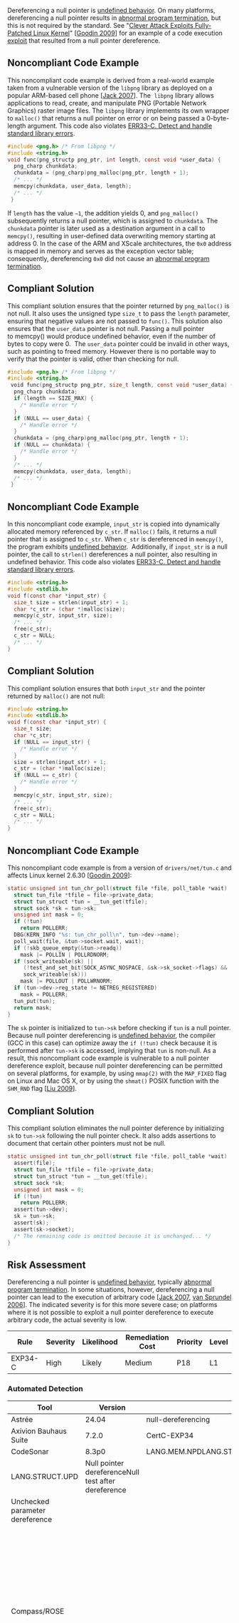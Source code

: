Dereferencing a null pointer is [undefined behavior](BB.-Definitions_87152273.html#BB.Definitions-undefinedbehavior).
On many platforms, dereferencing a null pointer results in [abnormal program termination](BB.-Definitions_87152273.html#BB.Definitions-abnormaltermination), but this is not required by the standard. See "[Clever Attack Exploits Fully-Patched Linux Kernel](http://www.theregister.co.uk/2009/07/17/linux_kernel_exploit/)" \[[Goodin 2009](AA.-Bibliography_87152170.html#AA.Bibliography-Goodin2009)\] for an example of a code execution [exploit](BB.-Definitions_87152273.html#BB.Definitions-exploit) that resulted from a null pointer dereference.
## Noncompliant Code Example
This noncompliant code example is derived from a real-world example taken from a vulnerable version of the `libpng` library as deployed on a popular ARM-based cell phone \[[Jack 2007](AA.-Bibliography_87152170.html#AA.Bibliography-Jack07)\]. The  `libpng` library allows applications to read, create, and manipulate PNG (Portable Network Graphics) raster image files. The `libpng` library implements its own wrapper to `malloc()` that returns a null pointer on error or on being passed a 0-byte-length argument.
This code also violates [ERR33-C. Detect and handle standard library errors](ERR33-C_%20Detect%20and%20handle%20standard%20library%20errors).
``` c
#include <png.h> /* From libpng */
#include <string.h>
void func(png_structp png_ptr, int length, const void *user_data) { 
  png_charp chunkdata;
  chunkdata = (png_charp)png_malloc(png_ptr, length + 1);
  /* ... */
  memcpy(chunkdata, user_data, length);
  /* ... */
 }
```
If `length` has the value `−1`, the addition yields 0, and `png_malloc()` subsequently returns a null pointer, which is assigned to `chunkdata`. The `chunkdata` pointer is later used as a destination argument in a call to `memcpy()`, resulting in user-defined data overwriting memory starting at address 0. In the case of the ARM and XScale architectures, the `0x0` address is mapped in memory and serves as the exception vector table; consequently, dereferencing `0x0` did not cause an [abnormal program termination](BB.-Definitions_87152273.html#BB.Definitions-abnormaltermination).
## Compliant Solution
This compliant solution ensures that the pointer returned by `png_malloc()` is not null. It also uses the unsigned type `size_t` to pass the `length` parameter, ensuring that negative values are not passed to `func()`.
This solution also ensures that the `user_data` pointer is not null. Passing a null pointer to memcpy() would produce undefined behavior, even if the number of bytes to copy were 0.  The `user_data` pointer could be invalid in other ways, such as pointing to freed memory. However there is no portable way to verify that the pointer is valid, other than checking for null.
``` c
#include <png.h> /* From libpng */
#include <string.h>
 void func(png_structp png_ptr, size_t length, const void *user_data) { 
  png_charp chunkdata;
  if (length == SIZE_MAX) {
    /* Handle error */
  }
  if (NULL == user_data) {
    /* Handle error */
  }
  chunkdata = (png_charp)png_malloc(png_ptr, length + 1);
  if (NULL == chunkdata) {
    /* Handle error */
  }
  /* ... */
  memcpy(chunkdata, user_data, length);
  /* ... */
 }
```
## Noncompliant Code Example
In this noncompliant code example, `input_str` is copied into dynamically allocated memory referenced by `c_str`. If `malloc()` fails, it returns a null pointer that is assigned to `c_str`. When `c_str` is dereferenced in `memcpy()`, the program exhibits [undefined behavior](BB.-Definitions_87152273.html#BB.Definitions-undefinedbehavior).  Additionally, if `input_str` is a null pointer, the call to `strlen()` dereferences a null pointer, also resulting in undefined behavior. This code also violates [ERR33-C. Detect and handle standard library errors](ERR33-C_%20Detect%20and%20handle%20standard%20library%20errors).
``` c
#include <string.h>
#include <stdlib.h>
void f(const char *input_str) {
  size_t size = strlen(input_str) + 1;
  char *c_str = (char *)malloc(size);
  memcpy(c_str, input_str, size);
  /* ... */
  free(c_str);
  c_str = NULL;
  /* ... */
}
```
## Compliant Solution
This compliant solution ensures that both `input_str` and the pointer returned by `malloc()` are not null: 
``` c
#include <string.h>
#include <stdlib.h>
void f(const char *input_str) {
  size_t size;
  char *c_str;
  if (NULL == input_str) {
    /* Handle error */
  }
  size = strlen(input_str) + 1;
  c_str = (char *)malloc(size);
  if (NULL == c_str) {
    /* Handle error */
  }
  memcpy(c_str, input_str, size);
  /* ... */
  free(c_str);
  c_str = NULL;
  /* ... */
}
```
## Noncompliant Code Example
This noncompliant code example is from a version of `drivers/net/tun.c` and affects Linux kernel 2.6.30 \[[Goodin 2009](AA.-Bibliography_87152170.html#AA.Bibliography-Goodin2009)\]:
``` c
static unsigned int tun_chr_poll(struct file *file, poll_table *wait)  {
  struct tun_file *tfile = file->private_data;
  struct tun_struct *tun = __tun_get(tfile);
  struct sock *sk = tun->sk;
  unsigned int mask = 0;
  if (!tun)
    return POLLERR;
  DBG(KERN_INFO "%s: tun_chr_poll\n", tun->dev->name);
  poll_wait(file, &tun->socket.wait, wait);
  if (!skb_queue_empty(&tun->readq))
    mask |= POLLIN | POLLRDNORM;
  if (sock_writeable(sk) ||
     (!test_and_set_bit(SOCK_ASYNC_NOSPACE, &sk->sk_socket->flags) &&
     sock_writeable(sk)))
    mask |= POLLOUT | POLLWRNORM;
  if (tun->dev->reg_state != NETREG_REGISTERED)
    mask = POLLERR;
  tun_put(tun);
  return mask;
}
```
The `sk` pointer is initialized to `tun->sk` before checking if `tun` is a null pointer. Because null pointer dereferencing is [undefined behavior](BB.-Definitions_87152273.html#BB.Definitions-undefinedbehavior), the compiler (GCC in this case) can optimize away the `if (!tun)` check because it is performed after `tun->sk` is accessed, implying that `tun` is non-null. As a result, this noncompliant code example is vulnerable to a null pointer dereference exploit, because null pointer dereferencing can be permitted on several platforms, for example, by using `mmap(2)` with the `MAP_FIXED` flag on Linux and Mac OS X, or by using the `shmat()` POSIX function with the `SHM_RND` flag \[[Liu 2009](AA.-Bibliography_87152170.html#AA.Bibliography-Liu2009)\].
## Compliant Solution
This compliant solution eliminates the null pointer deference by initializing `sk` to `tun->sk` following the null pointer check. It also adds assertions to document that certain other pointers must not be null.
``` c
static unsigned int tun_chr_poll(struct file *file, poll_table *wait)  {
  assert(file);
  struct tun_file *tfile = file->private_data;
  struct tun_struct *tun = __tun_get(tfile);
  struct sock *sk;
  unsigned int mask = 0;
  if (!tun)
    return POLLERR;
  assert(tun->dev);
  sk = tun->sk;
  assert(sk);
  assert(sk->socket);
  /* The remaining code is omitted because it is unchanged... */
}
```
## Risk Assessment
Dereferencing a null pointer is [undefined behavior](BB.-Definitions_87152273.html#BB.Definitions-undefinedbehavior), typically [abnormal program termination](BB.-Definitions_87152273.html#BB.Definitions-abnormaltermination). In some situations, however, dereferencing a null pointer can lead to the execution of arbitrary code \[[Jack 2007](AA.-Bibliography_87152170.html#AA.Bibliography-Jack07), [van Sprundel 2006](AA.-Bibliography_87152170.html#AA.Bibliography-vanSprundel06)\]. The indicated severity is for this more severe case; on platforms where it is not possible to exploit a null pointer dereference to execute arbitrary code, the actual severity is low.

| Rule | Severity | Likelihood | Remediation Cost | Priority | Level |
| ----|----|----|----|----|----|
| EXP34-C | High | Likely | Medium | P18 | L1 |

### Automated Detection

| Tool | Version | Checker | Description |
| ----|----|----|----|
| Astrée | 24.04 | null-dereferencing | Fully checked |
| Axivion Bauhaus Suite | 7.2.0 | CertC-EXP34 |  |
| CodeSonar | 8.3p0 | LANG.MEM.NPDLANG.STRUCT.NTAD
LANG.STRUCT.UPD | Null pointer dereferenceNull test after dereference
Unchecked parameter dereference |
| Compass/ROSE |  |  | Can detect violations of this rule. In particular, ROSE ensures that any pointer returned by malloc(), calloc(), or realloc() is first checked for NULL before being used (otherwise, it is free()-ed). ROSE does not handle cases where an allocation is assigned to an lvalue that is not a variable (such as a struct member or C++ function call returning a reference) |
| Coverity | 2017.07 | CHECKED_RETURNNULL_RETURNSREVERSE_INULLFORWARD_NULL | Finds instances where a pointer is checked against NULL and then later dereferencedIdentifies functions that can return a null pointer but are not checkedIdentifies code that dereferences a pointer and then checks the pointer against NULLCan find the instances where NULL is explicitly dereferenced or a pointer is checked against;NULL but then dereferenced anyway. Coverity Prevent cannot discover all violations of this rule, so further verification is necessary |
| Cppcheck | ;2.15 | nullPointer, nullPointerDefaultArg, nullPointerRedundantCheck |  |
| Cppcheck Premium | 24.11.0 | nullPointer, nullPointerDefaultArg, nullPointerRedundantCheck |  |
| Helix QAC | 2024.4 | DF2810, DF2811, DF2812, DF2813 | Fully implemented |
| Klocwork | 2024.4 | NPD.CHECK.CALL.MIGHTNPD.CHECK.CALL.MUST
NPD.CHECK.MIGHT
NPD.CHECK.MUST
NPD.CONST.CALL
NPD.CONST.DEREF
NPD.FUNC.CALL.MIGHT
NPD.FUNC.CALL.MUST
NPD.FUNC.MIGHT
NPD.FUNC.MUST
NPD.GEN.CALL.MIGHT
NPD.GEN.CALL.MUST
NPD.GEN.MIGHT
NPD.GEN.MUST
RNPD.CALL
RNPD.DEREF | Fully implemented |
| LDRA tool suite | 9.7.1 | 45 D, 123 D, 128 D, 129 D, 130 D, 131 D, 652 S | Fully implemented |
| Parasoft C/C++test | 2024.2 | CERT_C-EXP34-a | Avoid null pointer dereferencing |
| Parasoft Insure++ |  |  | Runtime analysis |
| PC-lint Plus | 1.4 | 413, 418, 444, 613, 668 | Partially supported |
| Polyspace Bug Finder | R2024a | CERT C: Rule EXP34-C | Checks for use of null pointers (rule partially covered) |
| PVS-Studio | 7.35 | V522, V595, V664, V713, V1004 |  |
| SonarQube C/C++ Plugin | 3.11 | S2259 |  |
| Splint | 3.1.1 |  |  |
| TrustInSoft Analyzer | 1.38 | mem_access | Exhaustively verified (see one compliant and one non-compliant example). |

### Related Vulnerabilities
Search for [vulnerabilities](BB.-Definitions_87152273.html#BB.Definitions-vulnerability) resulting from the violation of this rule on the [CERT website](https://www.kb.cert.org/vulnotes/bymetric?searchview&query=FIELD+KEYWORDS+contains+EXP34-C).
## Related Guidelines
[Key here](https://wiki.sei.cmu.edu/confluence/display/c/How+this+Coding+Standard+is+Organized#HowthisCodingStandardisOrganized-RelatedGuidelines) (explains table format and definitions)

| Taxonomy | Taxonomy item | Relationship |
| ----|----|----|
| CERT Oracle Secure Coding Standard for Java | EXP01-J. Do not use a null in a case where an object is required | Prior to 2018-01-12: CERT: Unspecified Relationship |
| ISO/IEC TR 24772:2013 | Pointer Casting and Pointer Type Changes [HFC] | Prior to 2018-01-12: CERT: Unspecified Relationship |
| ISO/IEC TR 24772:2013 | Null Pointer Dereference [XYH] | Prior to 2018-01-12: CERT: Unspecified Relationship |
| ISO/IEC TS 17961 | Dereferencing an out-of-domain pointer [nullref] | Prior to 2018-01-12: CERT: Unspecified Relationship |
| CWE 2.11 | CWE-476, NULL Pointer Dereference | 2017-07-06: CERT: Exact |

## CERT-CWE Mapping Notes
[Key here](https://wiki.sei.cmu.edu/confluence/pages/viewpage.action?pageId=87152408#HowthisCodingStandardisOrganized-CERT-CWEMappingNotes) for mapping notes
### CWE-690 and EXP34-C
EXP34-C = Union( CWE-690, list) where list =
-   Dereferencing null pointers that were not returned by a function
### CWE-252 and EXP34-C
Intersection( CWE-252, EXP34-C) = Ø
EXP34-C is a common consequence of ignoring function return values, but it is a distinct error, and can occur in other scenarios too.
## Bibliography 

|  |  |
| ----|----|
| [Goodin 2009] |  |
| [Jack 2007] |  |
| [Liu 2009] |  |
| [van Sprundel 2006] |  |
| [Viega 2005] | Section 5.2.18, "Null-Pointer Dereference" |

------------------------------------------------------------------------
[](https://wiki.sei.cmu.edu/confluence/pages/viewpage.action?pageId=87152129) [](../c/Rule%2003_%20Expressions%20_EXP_) [](https://wiki.sei.cmu.edu/confluence/pages/viewpage.action?pageId=87152058)
## Comments:

|  |
| ----|
| Should that be: if (size >= SIZE_MAX) {
                                        Posted by jm at Dec 25, 2006 14:36
                                     |
| I believe in this case, either expression would work. 
SIZE_MAX is the largest possible value that a size_t could take, so it is not possible to have anything larger than SIZE_MAX.
The test was added to catch the possibly theoretical situation where the length of input_str was somehow the maximum size for size_t, and adding one to this size in the malloc expression (to allocated space for the trailing null byte) results in an integer overflow.
I say "theoretical" because I have not successfully produced strings of this length in testing.
                                        Posted by rcs at Dec 26, 2006 10:21
                                     |
| I added a comment to explain that SIZE_MAX is the limit of size_t
                                        Posted by rcs at Dec 26, 2006 10:24
                                     |
| Ah, gotcha. That makes sense. Yeah, I suspect once it's possible to allocate 2+gigs contiguously in amainstream install of a modern OS, we'll see a frenzy of new vulnerabilities come out. The 4gig boundary will probably be important too with unsigned int in LP64, but since size_t will be 64-bit, there will have to be some truncation that compilers will be able to warn on. (I think you cover that in a different rule.) The above check can't hurt, as I guess you could have a system with a 32-bit size_t that had a ton of memory and had some crazy banking/selector scheme with pointers. It also reinforces the notion to the reader that any time you see arithmetic in an allocation expression, you need to think about corner-cases.
                                        Posted by jm at Dec 26, 2006 18:02
                                     |
| In my experience, there are reasons to check for a NULL pointer other than dereferencing it.
A common memory-leak idiom, is reallocating storage and assigning its address to a pointer that already points to allocated storage. The correct idiom is to only allocate storage if the pointer is currently NULL. But no where in that particular idiom would a NULL pointer necessarily be deferenced.
                                        Posted by wlf@cert.org at Mar 15, 2007 09:40
                                     |
| The article easily misleads the reader into believeing that ensuring pointer validity boils down to checking for pointer being not equal to NULL.  Unfortunately the problem is much more complex, and generally unsolvable within standard C.  Consider the following example:
void f(int *x)
{
  *x = 12;
}
void g(void)
{
  int x, *p = &x;
  f(p+1);
}

There's no way f can check whether x points into valid memory or not. Using platform-specific means (e.g. parsing /proc/self/maps under linux) one might find out whether the pointer points into mapped memory, but this is still not a guarantee of validity because it is very coarse-grained – see again the above example. IMHO, the rule title should be changed to something less general.
![](images/icons/contenttypes/comment_16.png) Posted by zvrba at Mar 30, 2008 02:02
\| \|
That's true.; I've changed it to say null pointer instead of invalid pointer.
![](images/icons/contenttypes/comment_16.png) Posted by dmk at Mar 30, 2008 10:52
\| \|
It is useful to have a function with portable interface but platform-dependent implementation:
extern bool invalid(const void \*); ...  
assert(!invalid(p)); // or whatever
Typical implementation:
bool invalid(const void \*p) {  
extern char \_etext;  
return p == NULL \|\| (char \*)p \< &\_etext;  
}
Note that it doesn't know how to check for non-heap, non-stack.  Many platforms can support testing for those also.
The idea is not to guarantee validity, but to catch a substantial number of problems that could occur.
![](images/icons/contenttypes/comment_16.png) Posted by dagwyn at Apr 15, 2008 15:13
\| \|
Made code more compliant with other rules.
At this point we define size as strlen(input_str) + 1. Since SIZE_MAX represents the largest possible object, the largest possible string would then be SIZE_MAX-1 characters long (excluding '\0'). So the SIZE_MAX check was unnecessary.
![](images/icons/contenttypes/comment_16.png) Posted by svoboda at Apr 16, 2008 13:10
\| \|
This is a matter of style, and also following code walkthrough.; In the complaint version
We have mask = 0;
Then below, first change to mask  is
mask \|= `POLLIN | POLLRDNORM;`
 I like to make source code checking a little quicker by putting parenthesizes around  arguments to \|=  or &=  as
`mask |= (POLLOUT | POLLWRNORM);`
![](images/icons/contenttypes/comment_16.png) Posted by lsatenstein at Nov 08, 2012 10:05
\| \|
The final NCCE is actually more insidious than it seems at first.; Because null pointer dereferencing is UB, the if (!tun) check can be elided entirely by the optimizer (since the tun-\>sk implies that tun **must** be non-null).
<http://blog.llvm.org/2011/05/what-every-c-programmer-should-know_14.html>
![](images/icons/contenttypes/comment_16.png) Posted by aballman at Sep 11, 2013 10:32
\| \|
The 2nd NCCE/CS pair seems redundant with the first NCCE/CS pair.
![](images/icons/contenttypes/comment_16.png) Posted by svoboda at Nov 04, 2013 16:47
\| \|
One could argue that all code examples would be redundant with the first pair.; ![](images/icons/emoticons/smile.svg)  In this case, the difference is the assumption that `malloc()` always returns non-null for the second NCCE, whereas the first NCCE has the `malloc()` abstracted away.
![](images/icons/contenttypes/comment_16.png) Posted by aballman at Nov 11, 2013 09:08
\| \|
I suggest that this topic needs to include calloc() and realloc();  Refer to [Linux man pages online](index)  for more enlightenment about malloc(), and friends.  
I believe that dereferencing NULL should not crash the system, should not allow a write to a NULL pointer area, but should always set errno,  If I am a hacker, could I trap a null failure that would force a memory dump. Could I capture, and I would be able to glean much security information from the dump?   The null pointer check for writing or dereferencing should be a compiler flag or library setting.
![](images/icons/contenttypes/comment_16.png) Posted by lsatenstein at Aug 02, 2014 11:49
\| \|
This rule applies to all null pointers, regardless of which function returned them.;
Believing that dereferencing NULL shouldn't crash the system doesn't make it true.  I guess you could write a proposal to modify the C Standard, but our coding standard is meant to provide guidance for the existing language.
![](images/icons/contenttypes/comment_16.png) Posted by rcs_mgr at Aug 15, 2014 10:12
\| \|
Solution 1, it looks like, today's solution tomorrow's problem. int changed to size_t and if size_t parameter's is zero, allocate one word. Then we hit memcpy with length 0. When length is zero, it is probably unusable condition for this function.;  
![](images/icons/contenttypes/comment_16.png) Posted by vlad at Apr 12, 2018 14:13
\| \|
There are other problems with this code, as is noted in the rule. But passing 0 to memcpy() is not one of them. The standard will simply copy 0 bytes...which is essentially a no-op. (C11, S7.24.2.1)
![](images/icons/contenttypes/comment_16.png) Posted by svoboda at Apr 16, 2018 10:40
\| \|
That interpretation of the standard is not supported universally. See C17 7.1.4p1, which says, in part:
> Each of the following statements applies unless explicitly stated otherwise in the detailed descriptions that follow:
>
> If an argument to a function has an invalid value (such as a value outside the domain of the function, or a pointer outside the address space of the program, or a null pointer, or a pointer;to non-modifiable storage when the corresponding parameter is not const-qualified) or a type (after default argument promotion) not expected by a function with a variable number of arguments, the behavior is undefined.

The issue is: memcpy() and friends do not explicitly state that a null pointer is a valid pointer value, even if the number of bytes to copy is 0.
![](images/icons/contenttypes/comment_16.png) Posted by aballman at Apr 16, 2018 11:32
\| \|
Isn't easier just to check valid range of length? I doubt that "length" of zero is a valid parameter, and although there no copy, but we see memory allocation. It looks like a logic bug, which can cause a memory leaking.;   
![](images/icons/contenttypes/comment_16.png) Posted by vlad at Apr 16, 2018 13:23
\| \|
Aaron, don't confuse Vladimir :)
A non-null but invalid pointer passed to memcpy() can indeed cause undefined behavior, but that is not the issue in the noncompliant code...the pointer will either be valid or null. And the compliant solution guarantees that the pointer will be valid if the code calls memcpy().
The issue of passing n=0 to memcpy() is distinct from null or invalid pointers. Best to cite C11 s7.24.2.1 here:
> The memcpy function copies n characters from the object pointed to by s2 into the object pointed to by s1. If copying takes place between objects that overlap, the behavior is undefined.

Clearly the standard enumerates 1 case of undefined behavior, but makes no special mention of n=0. (In contrast, the case of passing 0 bytes to malloc is addressed in C11.) 0 is certainly within the 'domain of the function' (a phrase defined by mathematics but not by C11), as copying 0 bytes is well-understood (although silly).
I would therefore assert that a platform whose memcpy() did anything besides a no-op when given n=0 and valid source/destination pointers was not C-standards-compliant.
![](images/icons/contenttypes/comment_16.png) Posted by svoboda at Apr 16, 2018 14:16
\| \|
> I would therefore assert that a platform whose memcpy() did anything besides a no-op when given n=0 and valid source/destination pointers was not C-standards-compliant.

Your assertion is not backed by the wording in the standard, nor by common implementer understanding. It's even called out explicitly in C17 7.24.1p2:
> Where an argument declared as size_t n specifies the length of the array for a function, n can have the value zero on a call to that function. Unless explicitly stated otherwise in the description of a particular function in this subclause, pointer arguments on such a call shall still have valid values, as described in 7.1.4. On such a call, a function that locates a character finds no occurrence, a function that compares two character sequences returns zero, and a function that copies characters copies zero characters.

Note that 7.1.4 explicitly states that a null pointer is not a valid pointer argument. The value 0 for the number of bytes to copy is not what causes the UB, it's the null pointer value which triggers it.
Optimizers are optimizing based on this latitude and have been for years. See the "Null pointer checks may be optimized away more aggressively" section in;<https://gcc.gnu.org/gcc-4.9/porting_to.html> as an example with one common implementation.
![](images/icons/contenttypes/comment_16.png) Posted by aballman at Apr 16, 2018 14:41
\| \|
Aaron:I suspect we are talking past each other. So let me be more precise in my wording:
I assert that a platform whose memcpy() did anything besides copy zero bytes when given n=0 and valid src and dest pointers was not C-standards-compliant. By 'valid pointers' I mean that both src and dest pointers are not null and they both point to non-overlapping arrays containing at least n bytes each.
The n=0 is a mildly interesting edge case: Clearly a pointer that points to at least one valid byte could be used as the src or dest pointer to a call to memcpy(..., 0). I suppose there is a question of "Is a pointer that points to 0 bytes valid?" that we haven't considered here: I'd guess null pointers are not valid, even though they point to 0 bytes. Likewise, pointers to freed memory are not valid. I would also guess that pointers that point to the one-past-the-end of an array are also invalid. I'd guess WG14 has considered these questions, but I haven't until now :)
Finally, there is the matter of the compliant solution. Which ensures that the chunkdata pointer is valid, but makes no such check to the user_data pointer. I suppose we can check that that is not null, but we cannot check that it is valid (in any portable way).
![](images/icons/contenttypes/comment_16.png) Posted by svoboda at Apr 16, 2018 15:18
\| \|
> I assert that a platform whose memcpy() did anything besides copy zero bytes when given n=0 and valid src and dest pointers was not C-standards-compliant. By 'valid pointers' I mean that both src and dest pointers are not null and they both point to non-overlapping arrays containing at least n bytes each.

Phew, we're agreed here. Thank you for clarifying your assertion until I understood it properly.
> I'd guess null pointers are not valid, even though they point to 0 bytes.

Correct; a null pointer is not a valid pointer for the C library functions.
> Finally, there is the matter of the compliant solution. Which ensures that the chunkdata pointer is valid, but makes no such check to the user_data pointer. I suppose we can check that that is not null, but we cannot check that it is valid (in any portable way).

I think that checking for user_data being NULL would be an improvement to the CS so long as there is an explicit mention that user_data being NULL is invalid even if length == 0.
![](images/icons/contenttypes/comment_16.png) Posted by aballman at Apr 16, 2018 15:36
\| \|
> I think that checking for user_data being NULL would be an improvement to the CS so long as there is an explicit mention that user_data being NULL is invalid even if length == 0.

Agreed. I've made this change.
![](images/icons/contenttypes/comment_16.png) Posted by svoboda at Apr 16, 2018 15:50
\| \|
Thanks, David! Small typo nit: "such as if i t pointed to freed memory" meant to say "if it" instead (removing whitespace).
![](images/icons/contenttypes/comment_16.png) Posted by aballman at Apr 16, 2018 15:52
\| \|
Fixed, thanks
![](images/icons/contenttypes/comment_16.png) Posted by svoboda at Apr 16, 2018 16:02
\| \|
Vladimir:
To be precise, once length is changed to a size_t and cannot take negative values, it cannot have an invalid value. 0 is a valid value as far as memcpy() is concerned, and malloc() has special language concerning malloc(0). So no checking of the length is necessary (besides preventing integer overflow, which the compliant solution does).
![](images/icons/contenttypes/comment_16.png) Posted by svoboda at Apr 16, 2018 17:05
\| \|
Why does the second compliant example permit using possibly-null pointers? Shouldn't the function check all pointers before dereferencing them or passing them to another function?
    static;unsigned int tun_chr_poll(struct file *file, poll_table *wait)  {
      if (!file) 
        // handle error  
      structtun_file *tfile = file->private_data;
      if (!tfile)
        // handle error
    /* The remaining code is omitted because it is unchanged... */
    }
![](images/icons/contenttypes/comment_16.png) Posted by jscottbosch at Jun 20, 2018 16:48
\| \|
Good question!; That noncompliant code example (it's currently the 3rd) came from the Linux kernel, whose source is publicly available.
![](images/icons/contenttypes/comment_16.png) Posted by svoboda at Jun 20, 2018 17:03
\| \|
Off by one error: It is the third example. But the problem also exists in the compliant version, so I'm not so sure that it's really compliant.;
![](images/icons/contenttypes/comment_16.png) Posted by jscottbosch at Jun 20, 2018 17:08
\| \|
Agreed. I added an assertion to that compliant code example.
![](images/icons/contenttypes/comment_16.png) Posted by svoboda at Jun 21, 2018 18:56
\| \|
In the first compliant example it's useless to do allocation if the essential pointer user_data is NULL.
So we have to check all the arguments before performing any actions.
![](images/icons/contenttypes/comment_16.png) Posted by peter-awsmtek at May 12, 2021 07:59
\| \|
Whoops, you're right. I reordered that code example to do all the checks before allocations.
![](images/icons/contenttypes/comment_16.png) Posted by svoboda at May 20, 2021 15:11
\| \|
The description “The `sk`; pointer is initialized to `tun->sk`  before checking if `tun`  is a null pointer.” is provided for a non-compliant code example.  
Thus it seems that the arrow operator (member access through pointer) is usually treated also as a dereference operation.
![](images/icons/emoticons/help_16.svg) Would such an aspect be influenced in any ways if [the address of operator](https://en.cppreference.com/w/c/language/operator_member_access#Address_of) would be applied around similar expressions?
![](images/icons/contenttypes/comment_16.png) Posted by markus.elfring at Apr 10, 2023 11:40
\| \|
It depends on the specific details, but in general, taking the address of any valid memory is OK. Even if that memory contains a pointer which is not valid, or has been freed.
![](images/icons/contenttypes/comment_16.png) Posted by svoboda at Apr 10, 2023 12:51
\| \|
![](images/icons/emoticons/help_16.svg) Will the ordering matter a bit more for the safe evaluation of involved expressions?
Another source code example:
``` c
struct x * p1 = NULL;
struct y * p2 = &(p1->my_item);
if (!p1)
   return EINVAL;
```
![](images/icons/contenttypes/comment_16.png) Posted by markus.elfring at Apr 10, 2023 13:40
\| \|
Yes the ordering matters. In your code example, the p1→my_item will be evaluated before t he & operator, and so this rule is violated, although you are really trying to do pointer arithmetic rather than see what the pointer points to.
FWIW the pointer arithmetic is also invalid because p1 does not point to valid memory, so you scan't just say something like
p2 = p1 + offsetof(struct x, my_item);
That code does not violate th is rule, but it violates [ARR30-C. Do not form or use out-of-bounds pointers or array subscripts](ARR30-C_%20Do%20not%20form%20or%20use%20out-of-bounds%20pointers%20or%20array%20subscripts)
![](images/icons/contenttypes/comment_16.png) Posted by svoboda at Apr 10, 2023 13:58
\| \|
> …, and so this rule is violated, …

-   May it be expected that the address of operator will eventually be evaluated only after a pointer dereference for a desirable access to a data structure member?
-   Would you become interested in a related clarification approach for a discussion topic like “[Reconsidering pointer dereferences before null pointer checks (with SmPL)](https://lore.kernel.org/cocci/1a11455f-ab57-dce0-1677-6beb8492a257@web.de/)”?
![](images/icons/contenttypes/comment_16.png) Posted by markus.elfring at Apr 10, 2023 14:27
\| \|
Markus:Unfortunately, your link also points to code that violates this rule, and is thus undefined behavior. See C23 (n3096) s6.5.3.2p3:
> The unary & operator yields the address of its operand. If the operand has type "type", the result has type "pointer to type". If the operand is the result of a unary \* operator, neither that operator nor the & operator is evaluated and the result is as if both were omitted, except that the constraints on the operators still apply and the result is not an lvalue. Similarly, if the operand is the result of a \[\] operator, neither the & operator nor the unary \* that is implied by the \[\] is evaluated and the result is as if the & operator were removed and the \[\] operator were changed to a + operator. Otherwise, the result is a pointer to the object or function designated by its operand.

In particular, this paragraph  enables & to cancel out \* (eg &\*x == x) and \[\]  (eg &x\[5\] == x + 5), but not -\>.
![](images/icons/contenttypes/comment_16.png) Posted by svoboda at Apr 10, 2023 14:45
\| \|
> Unfortunately, your link also points to code that violates this rule, and is thus undefined behavior.

-   Does this feedback indicate that you [understand the source code search pattern](https://lore.kernel.org/cocci/1a11455f-ab57-dce0-1677-6beb8492a257@web.de/) (which I published on the linked mailing list for the Coccinelle software yesterday)?
-   Would you like to help any further according to different understanding and expectations for affected implementation details?
![](images/icons/contenttypes/comment_16.png) Posted by markus.elfring at Apr 10, 2023 15:03
\| \|
Markus:Sorry, let me be more precise:
The code:
  &input-\>member
is undefined behavior (UB) if input does not actually point to a valid struct.  The platform does add offsetof( struct_type, member) to input and dereferences that. If input is null, that is technically not a null dereference, but we still consider it a violation of this rule for practicality, although to be anal, it is instead a violation of ARR30-C.
I note with interest, that ISO C does permit &\*x when x is null.  It also permits &x\[y\] to translate to x + y, but that is still UB if x is null because of ARR38-C. ISO C just has no similar wording for x-\>member.
If your code examples are simply searching for instances of C code of this nature, then the UB is not in your code, you just may be searching for code with potential UB.
Does that clarify things?
![](images/icons/contenttypes/comment_16.png) Posted by svoboda at Apr 10, 2023 15:21
\| \|
> The code:
>
> ; &input-\>member
>
> is undefined behavior (UB) if input does not actually point to a valid struct.

[One of the Coccinelle software maintainers expressed opposite development views today](https://lore.kernel.org/cocci/alpine.DEB.2.22.394.2304100959310.3387@hadrien/).
Thus I became a bit more curious about involved technical details.
> If input is null, that is technically not a null dereference,

It seems that my understanding needs also to grow for such information.
> but we still consider it a violation of this rule for practicality, although to be anal, it is instead a violation of ARR30-C.

I find it interesting in this case how you think in another direction.
> If your code examples are simply searching for instances of C code of this nature,

This is the intention for the referenced small script of the semantic patch language.
> then the UB is not in your code, you just may be searching for code with potential UB.

I got the impression that 31 source files of Linux modules will need further adjustments.
> Does that clarify things?

Partly, yes.
![](images/icons/contenttypes/comment_16.png) Posted by markus.elfring at Apr 10, 2023 16:07
\| \|
Markus:
Thanks for the reference to Julia Lawall's response to your question. ;Overall, I disagree with her answer, and agree with the StackOverflow response (<https://stackoverflow.com/questions/25725286/does-taking-address-of-member-variable-through-a-null-pointer-yield-undefined-be>). However, I must add a few qualifications:
First of all, there is the question of whether this is for C or for C++. The two languages try to maximize compatibility, and occasionally succeed. :)
I'll just provide a few references to back up my beliefs. We should Zoom if you wish to talk more.
C23, s6.5.3.2p4 says:
> If an invalid value has been assigned to the pointer, the behavior of the unary \* operator is undefined.115)

Footnote 115 says:
> Thus, &\*E is equivalent to E (even if E is a null pointer), and &(E1\[E2\]) to ((E1)+(E2)). It is always true that if E is a function designator or an lvalue that is a valid operand of the unary & operator, \*&E is a function designator or an lvalue equal to E. If \*P is an lvalue and T is the name of an object pointer type, \*(T)P is an lvalue that has a type compatible with that to which T points. Among the invalid values for dereferencing a pointer by the unary \* operator are a null pointer, an address inappropriately aligned for the type of object pointed to, and the address of an object after the end of its lifetime.

which bolsters my assertion that x-\>member dereferences x (or at least an offset of x).
Furthermore, the C++20 draft (N4860) s7.6.2.1p1 says:
> The unary \* operator performs indirection: the expression to which it is applied shall be a pointer to an object type, or a pointer to a function type and the result is an lvalue referring to the object or function to which the expression points.

While not explicitly mentioning UB, I would infer that \*NULL is UB since NULL is not a pointer to an object or function type.
WG21 (the C++ working group) may wish to define 0-\>y, and they are within their right to do so. It would be tricky, and they would want WG14 (C working group) to at least bless this change, and more likely, make the analogous change to the C standard.
Finally, Clang and Coccinelle are part of the LLVM project, which will define some of the undefined behaviors in C++. Possibly Clang/LLVM may choose to always return a valid value for &NULL-\>member.
![](images/icons/contenttypes/comment_16.png) Posted by svoboda at Apr 10, 2023 16:53
\| \|
Thanks for your explanations.
Now it seems that I can inform also Linux contributors with higher confidence about further change possibilities (which I detected by the means of the Coccinelle software again recently).
![](images/icons/contenttypes/comment_16.png) Posted by markus.elfring at Apr 11, 2023 02:54
\| \|
> The two languages try to maximize compatibility, …

Various developers and code reviewers are struggling also with evolution of the specifications for such programming languages.
Do you find another previous clarification approach interesting and helpful?
![](images/icons/emoticons/help_16.svg) [Does &((struct name \*)NULL -\> b) cause undefined behaviour in C11?](https://stackoverflow.com/questions/26906621/does-struct-name-null-b-cause-undefined-behaviour-in-c11)
![](images/icons/contenttypes/comment_16.png) Posted by markus.elfring at Apr 13, 2023 03:22
\| \|
Markus:AFAICT the respponses to this StackOverflow question agree with my previous assertions. 0-\>member is undefined behavior. At best ISO C is under-specified in this regard, and perhaps should explicitly say so.
![](images/icons/contenttypes/comment_16.png) Posted by svoboda at Apr 13, 2023 06:04
\|
